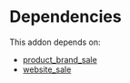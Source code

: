 # Dependencies

This addon depends on:

- [product_brand_sale](https://github.com/bringout/cybrosys/tree/135e81b06ff515d2984bf03b4c06ec81ad4951cd/odoo-bringout-cybrosys-product_brand_sale)
- [website_sale](https://github.com/bringout/oca-ocb-sale/tree/3531a720906f8e17d5fa4dafe32471b2aada3721/odoo-bringout-oca-ocb-website_sale)
